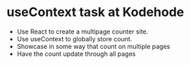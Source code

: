 # useContext task at Kodehode

- Use React to create a multipage counter site.
- Use useContext to globally store count.
- Showcase in some way that count on multiple pages
- Have the count update through all pages